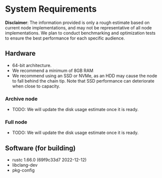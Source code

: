 # System Requirements

**Disclaimer**: The information provided is only a rough estimate based on current node implementations, and may not be representative of all node implementations. We plan to conduct benchmarking and optimization tests to ensure the best performance for each specific audience.

## Hardware
- 64-bit architecture.
- We recommend a minimum of 8GB RAM 
- We recommend using an SSD or NVMe, as an HDD may cause the node to fall behind the chain tip. Note that SSD performance can deteriorate when close to capacity.

### Archive node
- TODO: We will update the disk usage estimate once it is ready.

### Full node
- TODO: We will update the disk usage estimate once it is ready.

## Software (for building)
- rustc 1.66.0 (69f9c33d7 2022-12-12)
- libclang-dev
- pkg-config
